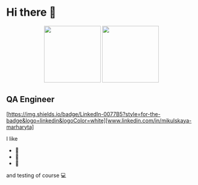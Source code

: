 #  Hi there 👋

<p align='center'>
   <a href="https://github-readme-stats.vercel.app/api?username=MikylskayaMN3&show_icons=true&count_private=true">
       <img height=150 src="https://github-readme-stats.vercel.app/api?username=MikylskayaMN&show_icons=true&count_private=true"/></a>
   <a href="https://github.com/MikylskayaMN/github-readme-stats">
       <img height=150 src="https://github-readme-stats.vercel.app/api/top-langs/?username=MikylskayaMN&layout=compact"/></a>
</p>

## QA Engineer

[https://img.shields.io/badge/LinkedIn-0077B5?style=for-the-badge&logo=linkedin&logoColor=white][www.linkedin.com/in/mikulskaya-marharyta]

I like

- 🍫
- 💃
- 🌻

and testing of course 💻

<!--
**MikylskayaMN/MikylskayaMN** is a ✨ _special_ ✨ repository because its `README.md` (this file) appears on your GitHub profile.

Here are some ideas to get you started:

- 🔭 I’m currently working on ...
- 🌱 I’m currently learning ...
- 👯 I’m looking to collaborate on ...
- 🤔 I’m looking for help with ...
- 💬 Ask me about ...
- 📫 How to reach me: ...
- 😄 Pronouns: ...
- ⚡ Fun fact: ...
-->
